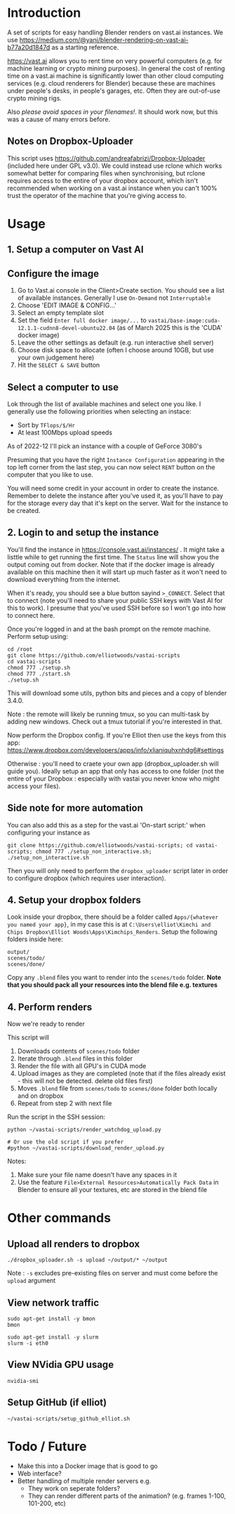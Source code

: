 # Introduction

A set of scripts for easy handling Blender renders on vast.ai instances. We use https://medium.com/@yani/blender-rendering-on-vast-ai-b77a20d1847d as a starting reference.

https://vast.ai allows you to rent time on very powerful computers (e.g. for machine learning or crypto mining purposes). In general the cost of renting time on a vast.ai machine is significantly lower than other cloud computing services (e.g. cloud renderers for Blender) because these are machines under people's desks, in people's garages, etc. Often they are out-of-use crypto mining rigs.

Also *please avoid spaces in your filenames!*. It should work now, but this was a cause of many errors before.

## Notes on Dropbox-Uploader

This script uses https://github.com/andreafabrizi/Dropbox-Uploader (included here under GPL v3.0). We could instead use rclone which works somewhat better for comparing files when synchronising, but rclone requires access to the entire of your dropbox account, which isn't recommended when working on a vast.ai instance when you can't 100% trust the operator of the machine that you're giving access to.

# Usage

## 1. Setup a computer on Vast AI

## Configure the image

1. Go to Vast.ai console in the Client>Create section. You should see a list of available instances. Generally I use `On-Demand` not `Interruptable`
2. Choose 'EDIT IMAGE & CONFIG...'
3. Select an empty template slot
4. Set the field `Enter full docker image/...` to `vastai/base-image:cuda-12.1.1-cudnn8-devel-ubuntu22.04` (as of March 2025 this is the 'CUDA' docker image)
5. Leave the other settings as default (e.g. run interactive shell server)
6. Choose disk space to allocate (often I choose around 10GB, but use your own judgement here)
7. Hit the `SELECT & SAVE` button

## Select a computer to use

Lok through the list of available machines and select one you like. I generally use the following priorities when selecting an instace:

* Sort by `TFlops/$/Hr`
* At least 100Mbps upload speeds

As of 2022-12 I'll pick an instance with a couple of GeForce 3080's

Presuming that you have the right `Instance Configuration` appearing in the top left corner from the last step, you can now select `RENT` button on the computer that you like to use.

You will need some credit in your account in order to create the instance. Remember to delete the instance after you've used it, as you'll have to pay for the storage every day that it's kept on the server. Wait for the instance to be created.


## 2. Login to and setup the instance

You'll find the instance in https://console.vast.ai/instances/ . It might take a listtle while to get running the first time. The `Status` line will show you the output coming out from docker. Note that if the docker image is already available on this machine then it will start up much faster as it won't need to download everything from the internet.

When it's ready, you should see a blue button sayind `>_CONNECT`. Select that to connect (note you'll need to share your public SSH keys with Vast AI for this to work). I presume that you've used SSH before so I won't go into how to connect here.

Once you're logged in and at the bash prompt on the remote machine. Perform setup using:

```
cd /root
git clone https://github.com/elliotwoods/vastai-scripts
cd vastai-scripts
chmod 777 ./setup.sh
chmod 777 ./start.sh
./setup.sh

```

This will download some utils, python bits and pieces and a copy of blender 3.4.0.

Note : the remote will likely be running tmux, so you can multi-task by adding new windows. Check out a tmux tutorial if you're interested in that.

Now perform the Dropbox config. If you're Elliot then use the keys from this app: https://www.dropbox.com/developers/apps/info/xlianiquhxnhdg6#settings

Otherwise : you'll need to craete your own app (dropbox_uploader.sh will guide you). Ideally setup an app that only has access to one folder (not the entire of your Dropbox : especially with vastai you never know who might access your files).

## Side note for more automation

You can also add this as a step for the vast.ai 'On-start script:' when configuring your instance as

```
git clone https://github.com/elliotwoods/vastai-scripts; cd vastai-scripts; chmod 777 ./setup_non_interactive.sh; ./setup_non_interactive.sh
```

Then you will only need to perform the `dropbox_uploader` script later in order to configure dropbox (which requires user interaction).


## 4. Setup your dropbox folders

Look inside your dropbox, there should be a folder called `Apps/{whatever you named your app}`, in my case this is at `C:\Users\elliot\Kimchi and Chips Dropbox\Elliot Woods\Apps\Kimchips_Renders`. Setup the following folders inside here:

```
output/
scenes/todo/
scenes/done/
```

Copy any `.blend` files you want to render into the `scenes/todo` folder. **Note that you should pack all your resources into the blend file e.g. textures**

## 4. Perform renders

Now we're ready to render

This script will

1. Downloads contents of `scenes/todo` folder
2. Iterate through `.blend` files in this folder
3. Render the file with all GPU's in CUDA mode 
4. Upload images as they are completed (note that if the files already exist - this will not be detected. delete old files first)
5. Moves `.blend` file from `scenes/todo` to `scenes/done` folder both locally and on dropbox
6. Repeat from step 2 with next file

Run the script in the SSH session:

```
python ~/vastai-scripts/render_watchdog_upload.py

# Or use the old script if you prefer
#python ~/vastai-scripts/download_render_upload.py
```


Notes:

1. Make sure your file name doesn't have any spaces in it
2. Use the feature `File>External Resources>Automatically Pack Data` in Blender to ensure all your textures, etc are stored in the blend file

# Other commands

## Upload all renders to dropbox

```
./dropbox_uploader.sh -s upload ~/output/* ~/output
```

Note : `-s` excludes pre-existing files on server and must come before the `upload` argument

## View network traffic

```
sudo apt-get install -y bmon
bmon
```

```
sudo apt-get install -y slurm
slurm -i eth0
```

## View NVidia GPU usage

```
nvidia-smi
```

## Setup GitHub (if elliot)

```
~/vastai-scripts/setup_github_elliot.sh
```

# Todo / Future

* Make this into a Docker image that is good to go
* Web interface?
* Better handling of multiple render servers e.g.
  * They work on seperate folders?
  * They can render different parts of the animation? (e.g. frames 1-100, 101-200, etc)
